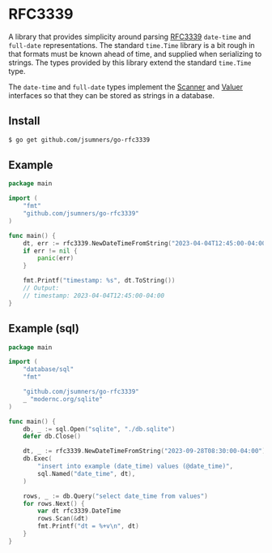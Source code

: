 # RFC3339

A library that provides simplicity around parsing [RFC3339][3339] `date-time`
and `full-date` representations. The standard `time.Time` library is a bit
rough in that formats must be known ahead of time, and supplied when serializing
to strings. The types provided by this library extend the standard `time.Time`
type.

The `date-time` and `full-date` types implement the [Scanner][scanner] and
[Valuer][valuer] interfaces so that they can be stored as strings in a
database.

[3339]: https://www.rfc-editor.org/rfc/rfc3339
[scanner]: https://pkg.go.dev/database/sql#Scanner
[valuer]: https://pkg.go.dev/database/sql/driver#Valuer

## Install

```sh
$ go get github.com/jsumners/go-rfc3339
```

## Example

```go
package main

import (
	"fmt"
	"github.com/jsumners/go-rfc3339"
)

func main() {
	dt, err := rfc3339.NewDateTimeFromString("2023-04-04T12:45:00-04:00")
	if err != nil {
		panic(err)
	}

	fmt.Printf("timestamp: %s", dt.ToString())
	// Output:
	// timestamp: 2023-04-04T12:45:00-04:00
}
```

## Example (sql)

```go
package main

import (
	"database/sql"
	"fmt"

	"github.com/jsumners/go-rfc3339"
	_ "modernc.org/sqlite"
)

func main() {
	db, _ := sql.Open("sqlite", "./db.sqlite")
	defer db.Close()

	dt, _ := rfc3339.NewDateTimeFromString("2023-09-28T08:30:00-04:00")
	db.Exec(
		"insert into example (date_time) values (@date_time)",
		sql.Named("date_time", dt),
	)

	rows, _ := db.Query("select date_time from values")
	for rows.Next() {
		var dt rfc3339.DateTime
		rows.Scan(&dt)
		fmt.Printf("dt = %+v\n", dt)
	}
}
```
